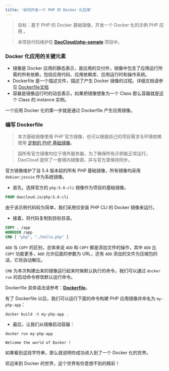 ```yaml
---
title: '如何开发一个 PHP 的 Docker 化应用'
---
```


<!-- reviewed by fiona -->

> 目标：基于 PHP 的 Docker 基础镜像，开发一个 Docker 化的示例 PHP 应用 。

> 本项目代码维护在 **[DaoCloud/php-sample](https://github.com/DaoCloud/php-sample)** 项目中。

### Docker 化应用的关键元素
- 镜像是 Docker 应用的静态表示，是应用的交付件，镜像中包含了应用运行所需的所有依赖，包括应用代码、应用依赖库、应用运行时和操作系统。
- Dockerfile 是一个描述文件，描述了产生 Docker 镜像的过程。详细文档请参见 [Dockerfile文档](https://docs.docker.com/reference/builder/)
- 容器是镜像运行时的动态表示，如果把镜像想象为一个 Class 那么容器就是这个 Class 的 instance 实例。

一个应用 Docker 化的第一步就是通过 Dockerfile 产生应用镜像。

### 编写 Dockerfile

> 本次基础镜像使用 PHP 官方镜像，也可以根据自己的项目需求与环境依赖使用 [定制的 PHP 基础镜像](http://open.daocloud.io/ru-he-zhi-zuo-yi-ge-ding-zhi-de-php-ji-chu-docker-jing-xiang/)。

> 因所有官方镜像均位于境外服务器，为了确保所有示例能正常运行，DaoCloud 提供了一套境内镜像源，并与官方源保持同步。

官方镜像维护了自 5.4 版本起的所有 PHP 基础镜像，所有镜像均采用 `debian:jessie` 作为系统镜像。

- 首先，选择官方的 `php:5.6-cli` 镜像作为项目的基础镜像。

```dockerfile
FROM daocloud.io/php:5.6-cli
```

由于该示例代码较为简单，我们采用仅安装 PHP CLI 的 Docker 镜像来运行。

- 接着，将代码复制到目标目录。

```dockerfile
COPY . /app
WORKDIR /app
CMD [ "php", "./hello.php" ]
```

`ADD` 与 `COPY` 的区别，总体来说 `ADD` 和 `COPY` 都是添加文件的操作，其中 `ADD` 比 `COPY` 功能更多，`ADD` 允许后面的参数为 URL，还有 `ADD` 添加的文件为压缩包的话，它将自动解压。

`CMD` 为本次构建出来的镜像运行起来时候默认执行的命令，我们可以通过 `docker run` 的启动命令修改默认运行命令。

Dockerfile 具体语法请参考：**[Dockerfile](https://docs.docker.com/reference/builder/)**。

有了 Dockerfile 以后，我们可以运行下面的命令构建 PHP 应用镜像并命名为 `my-php-app`：

`docker build -t my-php-app .`

- 最后，让我们从镜像启动容器：

`docker run my-php-app`

```nohighlight
Welcome the world of Docker !
```

如果看到这段字符串，那么就说明你成功进入到了一个 Docker 化的世界。

欢迎来到 Docker 的世界，这个世界有你意想不到的精彩！
